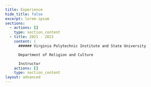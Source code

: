 ```yaml
---
title: Experience
hide_title: false
excerpt: lorem-ipsum
sections:
  - actions: []
    type: section_content
  - title: 2021 - 2022
    content: |
      ###### Virginia Polytechnic Institute and State University

      Department of Religion and Culture

      Instructor
    actions: []
    type: section_content
layout: advanced
---
```

